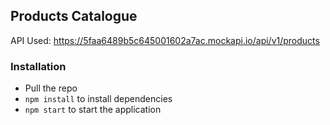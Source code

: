 ## Products Catalogue


API Used: https://5faa6489b5c645001602a7ac.mockapi.io/api/v1/products


### Installation

- Pull the repo
- `npm install` to install dependencies
- `npm start` to start the application
